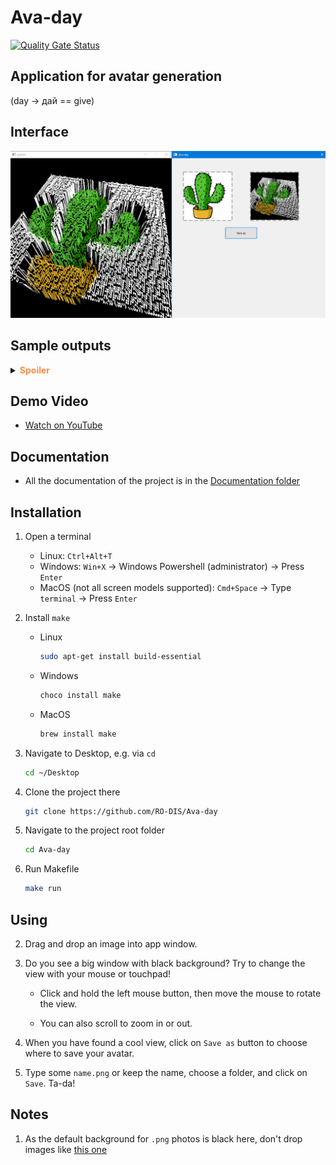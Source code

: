 # Ava-day

[![Quality Gate Status](https://sonarcloud.io/api/project_badges/measure?project=RO-DIS_Ava-day&metric=alert_status)](https://sonarcloud.io/dashboard?id=RO-DIS_Ava-day)

## Application for avatar generation

   (day -> дай == give)


## Interface

<img src="./README/interface.png" style="height: auto; width: auto;"/>

## Sample outputs

   <details><summary><b><font color="#fa8e47">Spoiler</font></b></summary>
   <div id="column">
      <div id="row">
         <img src="./README/m.png" style="height: 350px; width: auto;"/>
         <img src="./README/m_c.png" style="height: 350px; width: auto;"/>
      </div>
      <div id="row">
         <img src="./README/tiger.png" style="height: 350px; width: auto;"/>
         <img src="./README/tiger_c.png" style="height: 350px; width: auto;"/>
      </div>
      <div id="row">
         <img src="./README/bird.png" style="height: 350px; width: auto;"/>
         <img src="./README/bird_c.png" style="height: 350px; width: auto;"/>
      </div>
      <div id="row">
         <img src="./README/hockey.png" style="height: 350px; width: auto;"/>
         <img src="./README/hockey_c.png" style="height: 350px; width: auto;"/>
      </div>
   </div>
   </details>

## Demo Video
* [Watch on YouTube](https://youtu.be/vjEz2ZzAJDE)

## Documentation

* All the documentation of the project is in the [Documentation folder](/Documentation)

## Installation

1. Open a terminal
   - Linux: `Ctrl+Alt+T`
   - Windows: `Win+X` -> Windows Powershell (administrator) -> Press `Enter`
   - MacOS (not all screen models supported): `Cmd+Space` -> Type `terminal` -> Press `Enter`

1. Install `make`
   * Linux

      ```sh
      sudo apt-get install build-essential
      ```

   * Windows

      ```sh
      choco install make
      ```

   * MacOS

      ```sh
      brew install make
      ```

1. Navigate to Desktop, e.g. via `cd`

   ```sh
   cd ~/Desktop
   ```

1. Clone the project there

   ```sh
   git clone https://github.com/RO-DIS/Ava-day
   ```

1. Navigate to the project root folder

   ```sh
   cd Ava-day
   ```

1. Run Makefile

   ```sh
   make run
   ```

## Using

2. Drag and drop an image into app window.

3. Do you see a big window with black background? Try to change the view with your mouse or touchpad!

   - Click and hold the left mouse button, then move the mouse to rotate the view.

   - You can also scroll to zoom in or out.

4. When you have found a cool view, click on `Save as` button to choose where to save your avatar.

5. Type some `name.png` or keep the name, choose a folder, and click on `Save`. Ta-da!

## Notes

1. As the default background for `.png` photos is black here, don't drop images like [this one](https://upload.wikimedia.org/wikipedia/ru/thumb/7/78/Trollface.svg/1200px-Trollface.svg.png)
